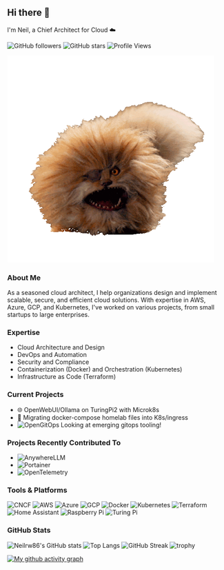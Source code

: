## Hi there 👋

I'm Neil, a Chief Architect for Cloud ☁️

![GitHub followers](https://img.shields.io/github/followers/Neilrw86?label=Follow&style=social)
![GitHub stars](https://img.shields.io/github/stars/Neilrw86?label=Stars&style=social)
![Profile Views](https://komarev.com/ghpvc/?username=Neilrw86&color=blueviolet)

![Giphy](giphy.gif)

### About Me

As a seasoned cloud architect, I help organizations design and implement scalable, 
secure, and efficient cloud solutions. With expertise in AWS, Azure, GCP, and 
Kubernetes, I've worked on various projects, from small startups to large enterprises.

### Expertise

* Cloud Architecture and Design
* DevOps and Automation
* Security and Compliance
* Containerization (Docker) and Orchestration (Kubernetes)
* Infrastructure as Code (Terraform)


### Current Projects

- 🌐 OpenWebUI/Ollama on TuringPi2 with Microk8s
- 🐳 Migrating docker-compose homelab files into K8s/ingress 
- ![OpenGitOps](https://img.shields.io/badge/-OpenGitOps-326CE5?style=flat&logo=opengitops&logoColor=white) Looking at emerging gitops tooling!

### Projects Recently Contributed To

- ![AnywhereLLM](https://img.shields.io/badge/-AnywhereLLM-000000?style=flat&logo=anywhereLLM&logoColor=white)
- ![Portainer](https://img.shields.io/badge/-Portainer-13BEF9?style=flat&logo=portainer&logoColor=white)
- ![OpenTelemetry](https://img.shields.io/badge/-OpenTelemetry-7B3FE4?style=flat&logo=opentelemetry&logoColor=white)

### Tools & Platforms

![CNCF](https://img.shields.io/badge/-CNCF-326CE5?style=flat&logo=cncf&logoColor=white)
![AWS](https://img.shields.io/badge/-AWS-232F3E?style=flat&logo=amazon-aws&logoColor=white)
![Azure](https://img.shields.io/badge/-Azure-0078D4?style=flat&logo=microsoft-azure&logoColor=white)
![GCP](https://img.shields.io/badge/-GCP-4285F4?style=flat&logo=google-cloud&logoColor=white)
![Docker](https://img.shields.io/badge/-Docker-2496ED?style=flat&logo=docker&logoColor=white)
![Kubernetes](https://img.shields.io/badge/-Kubernetes-326CE5?style=flat&logo=kubernetes&logoColor=white)
![Terraform](https://img.shields.io/badge/-Terraform-623CE4?style=flat&logo=terraform&logoColor=white)
![Home Assistant](https://img.shields.io/badge/-Home%20Assistant-41BDF5?style=flat&logo=home-assistant&logoColor=white)
![Raspberry Pi](https://img.shields.io/badge/-Raspberry%20Pi-A22846?style=flat&logo=raspberry-pi&logoColor=white)
![Turing Pi](https://img.shields.io/badge/-Turing%20Pi-FF6F00?style=flat&logo=turing-pi&logoColor=white)

### GitHub Stats

![Neilrw86's GitHub stats](https://github-readme-stats.vercel.app/api?username=Neilrw86&show_icons=true&theme=radical)
![Top Langs](https://github-readme-stats.vercel.app/api/top-langs/?username=Neilrw86&layout=compact&theme=radical)
![GitHub Streak](https://github-readme-streak-stats.herokuapp.com/?user=Neilrw86&theme=radical)
![trophy](https://github-profile-trophy.vercel.app/?username=Neilrw86&theme=radical)

[![My github activity graph](https://github-readme-activity-graph.vercel.app/graph?username=Neilrw86&theme=vue)](https://github.com/Neilrw86/github-readme-activity-graph)
